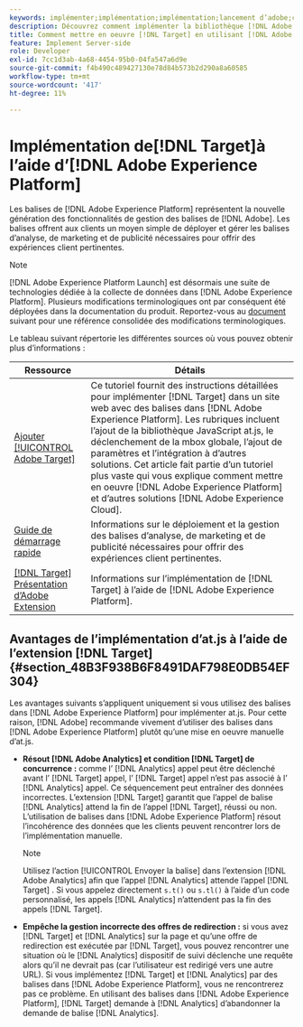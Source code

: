 ```yaml
---
keywords: implémenter;implémentation;implémentation;lancement d’adobe;course;redirection;platform launch d’expérience;platform launch;balises;adobe platform
description: Découvrez comment implémenter la bibliothèque [!DNL Adobe Target] at.js à l’aide de [!DNL Adobe Experience Platform], the preferred method to implement [!DNL Target].
title: Comment mettre en oeuvre [!DNL Target] en utilisant [!DNL Adobe Experience Platform] ?
feature: Implement Server-side
role: Developer
exl-id: 7cc1d3ab-4a68-4454-95b0-04fa547a6d9e
source-git-commit: f4b490c489427130e78d84b573b2d290a8a60585
workflow-type: tm+mt
source-wordcount: '417'
ht-degree: 11%

---
```


# Implémentation de[!DNL Target]à l’aide d’[!DNL Adobe Experience Platform]

Les balises de [!DNL Adobe Experience Platform] représentent la nouvelle génération des fonctionnalités de gestion des balises de [!DNL Adobe]. Les balises offrent aux clients un moyen simple de déployer et gérer les balises d’analyse, de marketing et de publicité nécessaires pour offrir des expériences client pertinentes.

>[!NOTE]
>
>[!DNL Adobe Experience Platform Launch] est désormais une suite de technologies dédiée à la collecte de données dans [!DNL Adobe Experience Platform]. Plusieurs modifications terminologiques ont par conséquent été déployées dans la documentation du produit. Reportez-vous au [document](https://experienceleague.adobe.com/docs/experience-platform/tags/term-updates.html?lang=en) suivant pour une référence consolidée des modifications terminologiques.

Le tableau suivant répertorie les différentes sources où vous pouvez obtenir plus d’informations :

| Ressource | Détails |
|--- |--- |
| [Ajouter  [!UICONTROL Adobe Target]](https://experienceleague.adobe.com/docs/launch-learn/implementing-in-websites-with-launch/implement-solutions/target.html#implement-solutions) | Ce tutoriel fournit des instructions détaillées pour implémenter [!DNL Target] dans un site web avec des balises dans [!DNL Adobe Experience Platform]. Les rubriques incluent l’ajout de la bibliothèque JavaScript at.js, le déclenchement de la mbox globale, l’ajout de paramètres et l’intégration à d’autres solutions. Cet article fait partie d’un tutoriel plus vaste qui vous explique comment mettre en oeuvre [!DNL Adobe Experience Platform] et d’autres solutions [!DNL Adobe Experience Cloud]. |
| [Guide de démarrage rapide](https://experienceleague.adobe.com/docs/experience-platform/tags/get-started/quick-start.html) | Informations sur le déploiement et la gestion des balises d’analyse, de marketing et de publicité nécessaires pour offrir des expériences client pertinentes. |
| [ [!DNL Target] Présentation d’Adobe Extension](https://experienceleague.adobe.com/docs/experience-platform/tags/extensions/adobe/target/overview.html) | Informations sur l’implémentation de [!DNL Target] à l’aide de [!DNL Adobe Experience Platform]. |

## Avantages de l’implémentation d’at.js à l’aide de l’extension [!DNL Target] {#section_48B3F938B6F8491DAF798E0DB54EF304}

Les avantages suivants s’appliquent uniquement si vous utilisez des balises dans [!DNL Adobe Experience Platform] pour implémenter at.js. Pour cette raison, [!DNL Adobe] recommande vivement d’utiliser des balises dans [!DNL Adobe Experience Platform] plutôt qu’une mise en oeuvre manuelle d’at.js.

* **Résout  [!DNL Adobe Analytics] et condition  [!DNL Target] de concurrence :** comme l’ [!DNL Analytics] appel peut être déclenché avant l’ [!DNL Target] appel, l’ [!DNL Target] appel n’est pas associé à l’ [!DNL Analytics] appel. Ce séquencement peut entraîner des données incorrectes. L’extension [!DNL Target] garantit que l’appel de balise [!DNL Analytics] attend la fin de l’appel [!DNL Target], réussi ou non. L’utilisation de balises dans [!DNL Adobe Experience Platform] résout l’incohérence des données que les clients peuvent rencontrer lors de l’implémentation manuelle.

   >[!NOTE]
   >
   >Utilisez l’action [!UICONTROL Envoyer la balise] dans l’extension [!DNL Adobe Analytics] afin que l’appel [!DNL Analytics] attende l’appel [!DNL Target] . Si vous appelez directement `s.t()` ou `s.tl()` à l’aide d’un code personnalisé, les appels [!DNL Analytics] n’attendent pas la fin des appels [!DNL Target].

* **Empêche la gestion incorrecte des offres de redirection :**  si vous avez  [!DNL Target] et  [!DNL Analytics] sur la page et qu’une offre de redirection est exécutée par  [!DNL Target], vous pouvez rencontrer une situation où le  [!DNL Analytics] dispositif de suivi déclenche une requête alors qu’il ne devrait pas (car l’utilisateur est redirigé vers une autre URL). Si vous implémentez [!DNL Target] et [!DNL Analytics] par des balises dans [!DNL Adobe Experience Platform], vous ne rencontrerez pas ce problème. En utilisant des balises dans [!DNL Adobe Experience Platform], [!DNL Target] demande à [!DNL Analytics] d’abandonner la demande de balise [!DNL Analytics].
